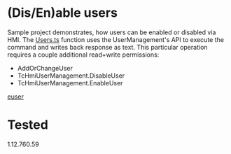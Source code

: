 # (Dis/En)able users

Sample project demonstrates, how users can be enabled or disabled via HMI. The [Users.ts](Users%20Enable/Users.ts) function uses the UserManagement's API to execute the command and writes back response as text. This particular operation requires a couple additional read+write permissions:
* AddOrChangeUser
* TcHmiUserManagement.DisableUser
* TcHmiUserManagement.EnableUser

[euser](Users%20%Enable/Images/euser.png)

# Tested
1.12.760.59
